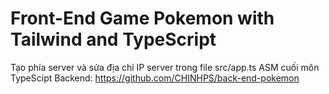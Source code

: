 # Front-End Game Pokemon with Tailwind and TypeScript

Tạo phía server và sửa địa chỉ IP server trong file src/app.ts
ASM cuối môn TypeScipt
Backend: https://github.com/CHINHPS/back-end-pokemon
